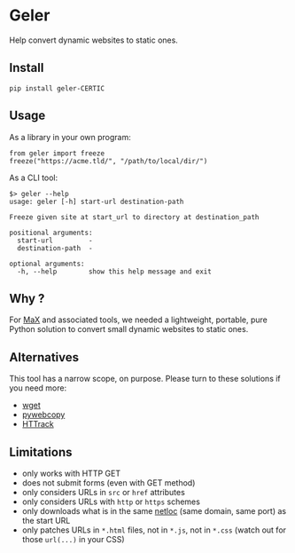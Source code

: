 # Geler

Help convert dynamic websites to static ones.

## Install

    pip install geler-CERTIC

## Usage

As a library in your own program:

    from geler import freeze
    freeze("https://acme.tld/", "/path/to/local/dir/")

As a CLI tool:
    
    $> geler --help
    usage: geler [-h] start-url destination-path
    
    Freeze given site at start_url to directory at destination_path
    
    positional arguments:
      start-url         -
      destination-path  -
    
    optional arguments:
      -h, --help        show this help message and exit


## Why ?

For [MaX](https://git.unicaen.fr/pdn-certic/MaX) and associated tools, 
we needed a lightweight, portable, pure Python solution to convert 
small dynamic websites to static ones.

## Alternatives

This tool has a narrow scope, on purpose. Please turn to these solutions if you need more:

- [wget](https://www.gnu.org/software/wget/)
- [pywebcopy](https://pypi.org/project/pywebcopy/)
- [HTTrack](https://www.httrack.com)

## Limitations

- only works with HTTP GET
- does not submit forms (even with GET method)
- only considers URLs in `src` or `href` attributes
- only considers URLs with `http` or `https` schemes
- only downloads what is in the same [netloc](https://docs.python.org/3/library/urllib.parse.html) (same domain, same port) as the start URL
- only patches URLs in `*.html` files, not in `*.js`, not in `*.css` (watch out for those `url(...)` in your CSS)